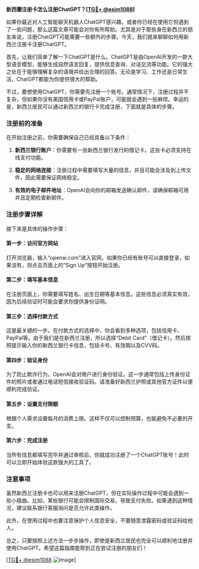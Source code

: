 **新西蘭注册卡怎么注册ChatGPT？[[TG💪+ @esim1088](https://t.me/s/esim1088)]**

如果你最近对人工智能聊天机器人ChatGPT感兴趣，或者你已经在使用它但遇到了一些问题，那么这篇文章可能会对你有所帮助。尤其是对于那些身在新西兰的朋友来说，注册ChatGPT可能需要一些额外的步骤。今天，我们就来聊聊如何用新西兰注册卡注册ChatGPT。

首先，让我们简单了解一下ChatGPT是什么。ChatGPT是由OpenAI开发的一款大型语言模型，能够生成自然语言回复，提供信息查询、对话交流等功能。它的强大之处在于能够理解复杂的语境并给出合理的回答。无论是学习、工作还是日常生活，ChatGPT都能为你提供很大的帮助。

不过，要想使用ChatGPT，你需要先注册一个账号。通常情况下，注册过程并不复杂，但如果你没有美国信用卡或PayPal账户，可能就会遇到一些麻烦。幸运的是，新西兰居民可以通过新西兰的银行卡完成注册，下面就是具体的步骤。

### 注册前的准备

在开始注册之前，你需要确保自己已经具备以下条件：

1. **新西兰银行账户**：你需要有一张新西兰银行发行的借记卡。这张卡必须支持在线支付功能。
   
2. **稳定的网络连接**：注册过程中需要填写大量的信息，并且可能会涉及到上传文件，因此需要保证网络稳定。

3. **有效的电子邮件地址**：OpenAI会向你的邮箱发送确认邮件，请确保邮箱可用并且定期检查新邮件。

### 注册步骤详解

接下来是具体的操作步骤：

#### 第一步：访问官方网站

打开浏览器，输入“openai.com”进入官网。如果你已经有账号可以直接登录，如果没有，则点击页面上的“Sign Up”按钮开始注册。

#### 第二步：填写基本信息

在注册页面上，你需要填写姓名、出生日期等基本信息。这些信息必须真实有效，因为后续验证时可能会要求你提供身份证明。

#### 第三步：选择付款方式

这是最关键的一步。在付款方式的选择中，你会看到多种选项，包括信用卡、PayPal等。由于我们是在新西兰注册，所以选择“Debit Card”（借记卡）。然后按照提示输入你的新西兰银行卡信息，包括卡号、有效期以及CVV码。

#### 第四步：验证身份

为了防止欺诈行为，OpenAI会对用户进行身份验证。这一步通常包括上传身份证件的照片或者通过电话短信接收验证码。请准备好新西兰护照或其他官方证件以便顺利完成验证。

#### 第五步：设置支付限额

根据个人需求设置每月的消费上限。这样不仅可以控制预算，也能避免不必要的开支。

#### 第六步：完成注册

当所有信息都填写完毕并通过审核后，你就成功注册了一个ChatGPT账号！此时可以立即开始体验这款强大的工具了。

### 注意事项

虽然新西兰注册卡也可以用来注册ChatGPT，但在实际操作过程中可能会遇到一些小插曲。比如，某些银行可能会限制国际交易，导致支付失败。如果遇到这种情况，建议联系银行客服询问是否允许此类操作。

此外，在使用过程中也要注意保护个人信息安全，不要随意泄露密码或验证码给他人。

总之，只要按照上述方法一步步操作，即使是新西兰居民也完全可以顺利地注册并使用ChatGPT。希望这篇指南能帮到正在尝试注册的朋友们！

[[TG💪+ @esim1088](https://t.me/s/esim1088) ![Image](https://i.postimg.cc/4NQfJmqS/Snipaste-2025-05-13-00-14-12.png)]